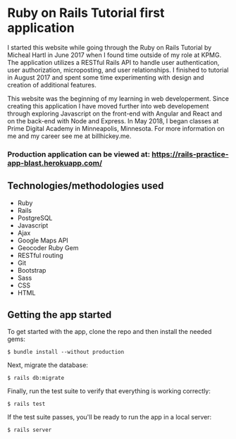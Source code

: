# Ruby on Rails Tutorial first application
I started this website while going through the Ruby on Rails Tutorial by Micheal Hartl in June 2017 when I found time outside of my role at KPMG. The application utilizes a RESTful Rails API to handle user authentication, user authorization, microposting, and user relationships. I finished to tutorial in August 2017 and spent some time experimenting with design and creation of additional features.

This website was the beginning of my learning in web developerment. Since creating this application I have moved further into web developement through exploring Javascript on the front-end with Angular and React and on the back-end with Node and Express. In May 2018, I began classes at Prime Digital Academy in Minneapolis, Minnesota. For more information on me and my career see me at billhickey.me.

### Production application can be viewed at: https://rails-practice-app-blast.herokuapp.com/

## Technologies/methodologies used
* Ruby
* Rails
* PostgreSQL
* Javascript
* Ajax
* Google Maps API
* Geocoder Ruby Gem
* RESTful routing
* Git 
* Bootstrap
* Sass
* CSS
* HTML

## Getting the app started
To get started with the app, clone the repo and then install the needed gems:
```
$ bundle install --without production
```
Next, migrate the database:
```
$ rails db:migrate
```
Finally, run the test suite to verify that everything is working correctly:
```
$ rails test
```
If the test suite passes, you'll be ready to run the app in a local server:
```
$ rails server
```